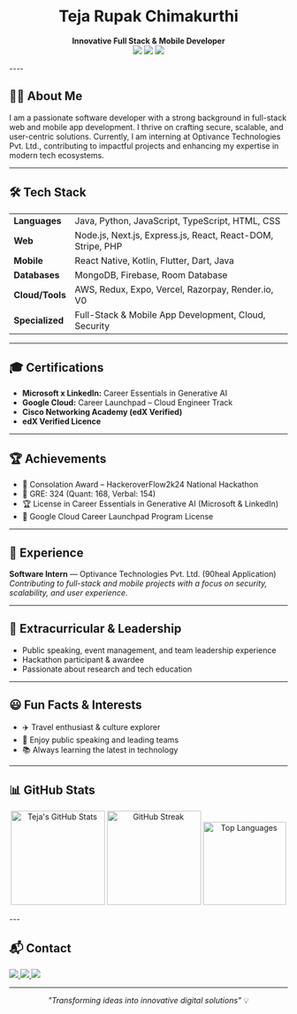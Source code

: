 <h1 align="center">Teja Rupak Chimakurthi</h1> 
<p align="center">
  <b>Innovative Full Stack & Mobile Developer</b><br>
  <img src="https://img.shields.io/badge/Software%20Intern-Optivance%20Technologies%20Pvt%20Ltd-43d8c9?style=flat-square"/>
  <img src="https://img.shields.io/badge/Location-Eluru,%20Andhra%20Pradesh,%20India-ffa69e?style=flat-square"/>
  <img src="https://img.shields.io/badge/Email-rupakchimakurthi1811@gmail.com-D44638?style=flat-square&logo=gmail&logoColor=white"/>
</p>         
----
            
## 👨‍💻 About Me   

I am a passionate software developer with a strong background in full-stack web and mobile app development. I thrive on crafting secure, scalable, and user-centric solutions. Currently, I am interning at Optivance Technologies Pvt. Ltd., contributing to impactful projects and enhancing my expertise in modern tech ecosystems.
  
----
   
## 🛠️ Tech Stack

<table>
  <tr>
    <td><b>Languages</b></td>
    <td>Java, Python, JavaScript, TypeScript, HTML, CSS</td>
  </tr>
  <tr> 
    <td><b>Web</b></td>
    <td>Node.js, Next.js, Express.js, React, React-DOM, Stripe, PHP</td>
  </tr>
  <tr>
    <td><b>Mobile</b></td>
    <td>React Native, Kotlin, Flutter, Dart, Java</td>
  </tr>
  <tr>
    <td><b>Databases</b></td>
    <td>MongoDB, Firebase, Room Database</td>
  </tr>
  <tr>
    <td><b>Cloud/Tools</b></td>
    <td>AWS, Redux, Expo, Vercel, Razorpay, Render.io, V0</td>
  </tr> 
  <tr>
    <td><b>Specialized</b></td>
    <td>Full-Stack & Mobile App Development, Cloud, Security</td>
  </tr>
</table>
  
----

## 🎓 Certifications

- <b>Microsoft x LinkedIn:</b> Career Essentials in Generative AI  
- <b>Google Cloud:</b> Career Launchpad – Cloud Engineer Track  
- <b>Cisco Networking Academy (edX Verified)</b>  
- <b>edX Verified Licence</b>
  
----

## 🏆 Achievements

- 🏅 Consolation Award – HackeroverFlow2k24 National Hackathon  
- 📜 GRE: 324 (Quant: 168, Verbal: 154)  
- 🏆 License in Career Essentials in Generative AI (Microsoft & LinkedIn)  
- 🏅 Google Cloud Career Launchpad Program License  

---

## 💼 Experience

<b>Software Intern</b> — Optivance Technologies Pvt. Ltd. (90heal Application)  
<i>Contributing to full-stack and mobile projects with a focus on security, scalability, and user experience.</i>

---

## 🌟 Extracurricular & Leadership

- Public speaking, event management, and team leadership experience  
- Hackathon participant & awardee  
- Passionate about research and tech education


----

## 😃 Fun Facts & Interests

- ✈️ Travel enthusiast & culture explorer  
- 🎤 Enjoy public speaking and leading teams  
- 📚 Always learning the latest in technology

----

## 📊 GitHub Stats


<p align="center">
  <img src="https://github-readme-stats.vercel.app/api?username=rupak1811&show_icons=true&theme=github_dark&hide_border=true&count_private=true&include_all_commits=true" height="170" alt="Teja's GitHub Stats"/>
  <img src="https://github-readme-streak-stats.herokuapp.com/?user=rupak1811&theme=ayu-mirage&hide_border=true" height="170" alt="GitHub Streak"/>
  <img src="https://github-readme-stats.vercel.app/api/top-langs/?username=rupak1811&layout=compact&theme=midnight-purple&hide_border=true&langs_count=8" height="150" alt="Top Languages"/>
</p>
---

## 📬 Contact
<p>
  <a href="mailto:rupakchimakurthi1811@gmail.com">
    <img src="https://img.shields.io/badge/Email-rupakchimakurthi1811@gmail.com-D44638?style=flat-square&logo=gmail&logoColor=white"/>
  </a>
  <a href="https://www.linkedin.com/in/your-linkedin/" target="_blank">
    <img src="https://img.shields.io/badge/LinkedIn-Teja%20Rupak%20Chimakiurthi-0077b5?style=flat-square&logo=linkedin&logoColor=white"/>
  </a>
  <img src="https://img.shields.io/badge/Phone-%2B91%209398098589-43d8c9?style=flat-square&logo=phone&logoColor=white"/>
</p>

---

<p align="center"><i>"Transforming ideas into innovative digital solutions"</i> 💡</p>

<!--
**rupak1811/rupak1811** is a ✨ special ✨ repository because its `README.md` (this file) appears on your GitHub profile.
--> 
